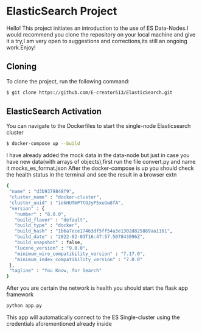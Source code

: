# ElasticSearch Project

Hello! This project initiates an introduction to the use of ES Data-Nodes.I would recommend you clone the repository on your local machine and give it a try,I am very open to suggestions and corrections,its still an ongoing work.Enjoy!

## Cloning

To clone the project, run the following command:

```bash
$ git clone https://github.com/E-creator513/ElasticSearch.git
```
##  ElasticSearch Activation

You can navigate to the Dockerfiles to start the single-node Elasticsearch cluster

```bash
$ docker-compose up --build
```

I have already added the mock data in the data-node but just in case you have new data(with arrays of objects),first run the file convert.py and name it mocks_es_format.json
After the docker-compose is up you should check the health status in the terminal and see the result in a browser extn

 ```bash
{
  "name" : "d3b9379848f9",
  "cluster_name" : "docker-cluster",
  "cluster_uuid" : "iokHUTmPTtOJyP5xuGw8fA",
  "version" : {
    "number" : "8.0.0",
    "build_flavor" : "default",
    "build_type" : "docker",
    "build_hash" : "1b6a7ece17463df5ff54a3e1302d825889aa1161",
    "build_date" : "2022-02-03T16:47:57.507843096Z",
    "build_snapshot" : false,
    "lucene_version" : "9.0.0",
    "minimum_wire_compatibility_version" : "7.17.0",
    "minimum_index_compatibility_version" : "7.0.0"
  },
  "tagline" : "You Know, for Search"
}
```
After you are certain the network is health you should start the flask app framework 

 ```bash
python app.py
```
This app will automatically connect to the ES Single-cluster using the credentials aforementioned already inside 

